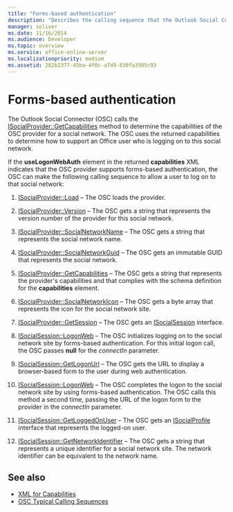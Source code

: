 ```yaml
---
title: "Forms-based authentication"
description: "Describes the calling sequence that the Outlook Social Connector can make to allow a user to log on to the social network."
manager: soliver
ms.date: 11/16/2014
ms.audience: Developer
ms.topic: overview
ms.service: office-online-server
ms.localizationpriority: medium
ms.assetid: 282b2377-45ba-4f0c-a7d9-830fa3505c93
---
```


# Forms-based authentication

The Outlook Social Connector (OSC) calls the [ISocialProvider::GetCapabilities](isocialprovider-getcapabilities.md) method to determine the capabilities of the OSC provider for a social network. The OSC uses the returned capabilities to determine how to support an Office user who is logging on to this social network. 

If the **useLogonWebAuth** element in the returned **capabilities** XML indicates that the OSC provider supports forms-based authentication, the OSC can make the following calling sequence to allow a user to log on to that social network: 
  
1. [ISocialProvider::Load](isocialprovider-load.md) &ndash; The OSC loads the provider. 
    
2. [ISocialProvider::Version](isocialprovider-version.md) &ndash; The OSC gets a string that represents the version number of the provider for this social network. 
    
3. [ISocialProvider::SocialNetworkName](isocialprovider-socialnetworkname.md) &ndash; The OSC gets a string that represents the social network name. 
    
4. [ISocialProvider::SocialNetworkGuid](isocialprovider-socialnetworkguid.md) &ndash; The OSC gets an immutable GUID that represents the social network. 
    
5. [ISocialProvider::GetCapabilities](isocialprovider-getcapabilities.md) &ndash; The OSC gets a string that represents the provider's capabilities and that complies with the schema definition for the **capabilities** element. 
    
6. [ISocialProvider::SocialNetworkIcon](isocialprovider-socialnetworkicon.md) &ndash; The OSC gets a byte array that represents the icon for the social network site. 
    
7. [ISocialProvider::GetSession](isocialprovider-getsession.md) &ndash; The OSC gets an [ISocialSession](isocialsessioniunknown.md) interface. 
    
8. [ISocialSession::LogonWeb](isocialsession-logonweb.md) &ndash; The OSC initializes logging on to the social network site by forms-based authentication. For this initial logon call, the OSC passes **null** for the  _connectIn_ parameter. 
    
9. [ISocialSession::GetLogonUrl](isocialsession-getlogonurl.md) &ndash; The OSC gets the URL to display a browser-based form to the user during web authentication. 
    
10. [ISocialSession::LogonWeb](isocialsession-logonweb.md) &ndash; The OSC completes the logon to the social network site by using forms-based authentication. The OSC calls this method a second time, passing the URL of the logon form to the provider in the _connectIn_ parameter. 
    
11. [ISocialSession::GetLoggedOnUser](isocialsession-getloggedonuser.md) &ndash; The OSC gets an [ISocialProfile](isocialprovideriunknown.md) interface that represents the logged-on user. 
    
12. [ISocialSession::GetNetworkIdentifier](isocialsession-getnetworkidentifier.md) &ndash; The OSC gets a string that represents a unique identifier for a social network site. The network identifier can be equivalent to the network name. 
    
## See also

- [XML for Capabilities](xml-for-capabilities.md)
- [OSC Typical Calling Sequences](osc-typical-calling-sequences.md)

